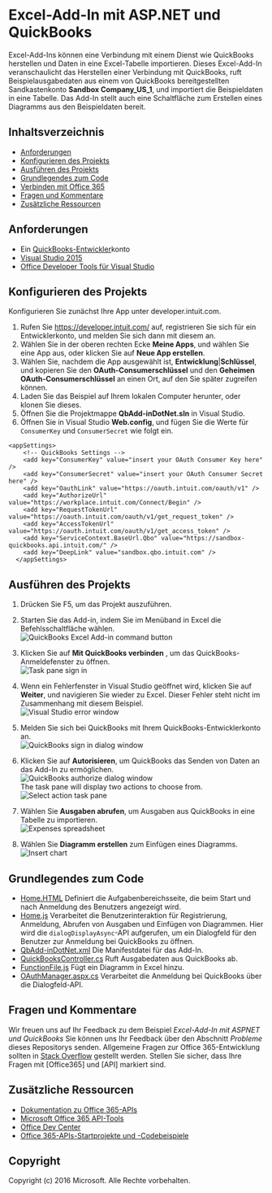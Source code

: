 # Excel-Add-In mit ASP.NET und QuickBooks

Excel-Add-Ins können eine Verbindung mit einem Dienst wie QuickBooks herstellen und Daten in eine Excel-Tabelle importieren. Dieses Excel-Add-In veranschaulicht das Herstellen einer Verbindung mit QuickBooks, ruft Beispielausgabedaten aus einem von QuickBooks bereitgestellten Sandkastenkonto **Sandbox Company_US_1**, und importiert die Beispieldaten in eine Tabelle. Das Add-In stellt auch eine Schaltfläche zum Erstellen eines Diagramms aus den Beispieldaten bereit.

## Inhaltsverzeichnis

* [Anforderungen](#prerequisites)
* [Konfigurieren des Projekts](#configure-the-project)
* [Ausführen des Projekts](#run-the-project)
* [Grundlegendes zum Code](#understand-the-code)
* [Verbinden mit Office 365](#connect-to-office-365)
* [Fragen und Kommentare](#questions-and-comments)
* [Zusätzliche Ressourcen](#additional-resources)

## Anforderungen

* Ein [QuickBooks-Entwickler](https://developer.intuit.com/)konto
* [Visual Studio 2015](https://www.visualstudio.com/downloads/download-visual-studio-vs.aspx)
* [Office Developer Tools für Visual Studio](https://www.visualstudio.com/en-us/features/office-tools-vs.aspx)

## Konfigurieren des Projekts

Konfigurieren Sie zunächst Ihre App unter developer.intuit.com.

1. Rufen Sie https://developer.intuit.com/ auf, registrieren Sie sich für ein Entwicklerkonto, und melden Sie sich dann mit diesem an.
2. Wählen Sie in der oberen rechten Ecke **Meine Apps**, und wählen Sie eine App aus, oder klicken Sie auf **Neue App erstellen**. 
3. Wählen Sie, nachdem die App ausgewählt ist, **Entwicklung**|**Schlüssel**, und kopieren Sie den **OAuth-Consumerschlüssel** und den **Geheimen OAuth-Consumerschlüssel** an einen Ort, auf den Sie später zugreifen können.
4. Laden Sie das Beispiel auf Ihrem lokalen Computer herunter, oder klonen Sie dieses.
5. Öffnen Sie die Projektmappe **QbAdd-inDotNet.sln** in Visual Studio.
6. Öffnen Sie in Visual Studio **Web.config**, und fügen Sie die Werte für `ConsumerKey` und `ConsumerSecret` wie folgt ein.

```
<appSettings>
    <!-- QuickBooks Settings -->
    <add key="ConsumerKey" value="insert your OAuth Consumer Key here" />
    <add key="ConsumerSecret" value="insert your OAuth Consumer Secret here" />
    <add key="OauthLink" value="https://oauth.intuit.com/oauth/v1" />
    <add key="AuthorizeUrl" value="https://workplace.intuit.com/Connect/Begin" />
    <add key="RequestTokenUrl" value="https://oauth.intuit.com/oauth/v1/get_request_token" />
    <add key="AccessTokenUrl" value="https://oauth.intuit.com/oauth/v1/get_access_token" />
    <add key="ServiceContext.BaseUrl.Qbo" value="https://sandbox-quickbooks.api.intuit.com/" />
    <add key="DeepLink" value="sandbox.qbo.intuit.com" />
  </appSettings>
```

## Ausführen des Projekts

1. Drücken Sie F5, um das Projekt auszuführen.

2. Starten Sie das Add-in, indem Sie im Menüband in Excel die Befehlsschaltfläche wählen.<br><img src="../readme-images/readme_command_image.PNG" alt="QuickBooks Excel Add-in command button"></img>  

3. Klicken Sie auf **Mit QuickBooks verbinden** , um das QuickBooks-Anmeldefenster zu öffnen.<br><img src="../readme-images/readme_image_taskpane.PNG" alt="Task pane sign in"></img>

4. Wenn ein Fehlerfenster in Visual Studio geöffnet wird, klicken Sie auf **Weiter**, und navigieren Sie wieder zu Excel. Dieser Fehler steht nicht im Zusammenhang mit diesem Beispiel. <br><img src="../readme-images/readme_image_error.PNG" alt="Visual Studio error window"></img>

5. Melden Sie sich bei QuickBooks mit Ihrem QuickBooks-Entwicklerkonto an.<br><img src="../readme-images/readme_image_signin.PNG" alt="QuickBooks sign in dialog window"></img>

6. Klicken Sie auf **Autorisieren**, um QuickBooks das Senden von Daten an das Add-In zu ermöglichen.<br><img src="../readme-images/readme_image_authorize.PNG" alt="QuickBooks authorize dialog window"></img> <br> The task pane will display two actions to choose from. <br><img src="../readme-images/readme_image_action.PNG" alt="Select action task pane"></img>

8. Wählen Sie **Ausgaben abrufen**, um Ausgaben aus QuickBooks in eine Tabelle zu importieren. <br><img src="../readme-images/readme_image_expenses.PNG" alt="Expenses spreadsheet"></img>

9. Wählen Sie **Diagramm erstellen** zum Einfügen eines Diagramms. <br><img src="../readme-images/readme_image_chart.PNG" alt="Insert chart"></img>

## Grundlegendes zum Code

* [Home.HTML](QbAdd-inDotNetWeb/home.html) Definiert die Aufgabenbereichsseite, die beim Start und nach Anmeldung des Benutzers angezeigt wird.
* [Home.js](QbAdd-inDotNetWeb/home.js) Verarbeitet die Benutzerinteraktion für Registrierung, Anmeldung, Abrufen von Ausgaben und Einfügen von Diagrammen. Hier wird die `dialogDisplayAsync`-API aufgerufen, um ein Dialogfeld für den Benutzer zur Anmeldung bei QuickBooks zu öffnen.
* [QbAdd-inDotNet.xml](QbAdd-inDotNet/QbAdd-inDotNetManifest/QbAdd-inDotNet.xml) Die Manifestdatei für das Add-In. 
* [QuickBooksController.cs](QbAdd-inDotNetWeb/Controllers/QuickBooksController.cs) Ruft Ausgabedaten aus QuickBooks ab.
* [FunctionFile.js](QbAdd-inDotNetWeb/Functions/FunctionFile.js) Fügt ein Diagramm in Excel hinzu.
* [OAuthManager.aspx.cs](QbAdd-inDotNetWeb/OAuthManager.aspx.cs) Verarbeitet die Anmeldung bei QuickBooks über die Dialogfeld-API.

## Fragen und Kommentare

Wir freuen uns auf Ihr Feedback zu dem Beispiel *Excel-Add-In mit ASPNET und QuickBooks* Sie können uns Ihr Feedback über den Abschnitt *Probleme* dieses Repositorys senden. Allgemeine Fragen zur Office 365-Entwicklung sollten in [Stack Overflow](http://stackoverflow.com/questions/tagged/Office365+API) gestellt werden. Stellen Sie sicher, dass Ihre Fragen mit [Office365] und [API] markiert sind.

## Zusätzliche Ressourcen

* [Dokumentation zu Office 365-APIs](http://msdn.microsoft.com/office/office365/howto/platform-development-overview)
* [Microsoft Office 365 API-Tools](https://visualstudiogallery.msdn.microsoft.com/a15b85e6-69a7-4fdf-adda-a38066bb5155)
* [Office Dev Center](http://dev.office.com/)
* [Office 365-APIs-Startprojekte und -Codebeispiele](http://msdn.microsoft.com/en-us/office/office365/howto/starter-projects-and-code-samples)

## Copyright
Copyright (c) 2016 Microsoft. Alle Rechte vorbehalten.

